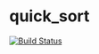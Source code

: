 # quick_sort

[![Build Status](https://travis-ci.org/Bozey98/quik_sort.svg?branch=master)](https://travis-ci.org/Bozey98/quik_sort)
